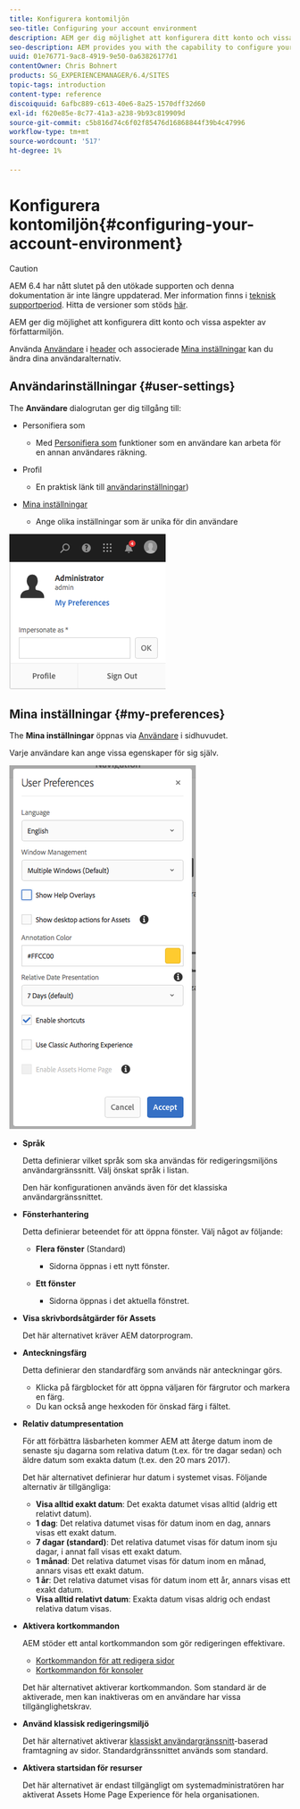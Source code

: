 ```yaml
---
title: Konfigurera kontomiljön
seo-title: Configuring your account environment
description: AEM ger dig möjlighet att konfigurera ditt konto och vissa aspekter av författarmiljön
seo-description: AEM provides you with the capability to configure your account and certain aspects of the author environment
uuid: 01e76771-9ac8-4919-9e50-0a63826177d1
contentOwner: Chris Bohnert
products: SG_EXPERIENCEMANAGER/6.4/SITES
topic-tags: introduction
content-type: reference
discoiquuid: 6afbc889-c613-40e6-8a25-1570dff32d60
exl-id: f620e85e-8c77-41a3-a238-9b93c819909d
source-git-commit: c5b816d74c6f02f85476d16868844f39b4c47996
workflow-type: tm+mt
source-wordcount: '517'
ht-degree: 1%

---
```


# Konfigurera kontomiljön{#configuring-your-account-environment}

>[!CAUTION]
>
>AEM 6.4 har nått slutet på den utökade supporten och denna dokumentation är inte längre uppdaterad. Mer information finns i [teknisk supportperiod](https://helpx.adobe.com/support/programs/eol-matrix.html). Hitta de versioner som stöds [här](https://experienceleague.adobe.com/docs/).

AEM ger dig möjlighet att konfigurera ditt konto och vissa aspekter av författarmiljön.

Använda [Användare](/help/sites-authoring/user-properties.md#user-settings) i [header](/help/sites-authoring/basic-handling.md#the-header) och associerade [Mina inställningar](#my-preferences) kan du ändra dina användaralternativ.

## Användarinställningar {#user-settings}

The **Användare** dialogrutan ger dig tillgång till:

* Personifiera som

   * Med [Personifiera som](/help/sites-administering/security.md#impersonating-another-user) funktioner som en användare kan arbeta för en annan användares räkning.

* Profil

   * En praktisk länk till [användarinställningar](/help/sites-administering/security.md))

* [Mina inställningar](/help/sites-authoring/user-properties.md#my-preferences)

   * Ange olika inställningar som är unika för din användare

![screen_shot_2018-03-20at103808](assets/screen_shot_2018-03-20at103808.png)

## Mina inställningar {#my-preferences}

The **Mina inställningar** öppnas via [Användare](/help/sites-authoring/user-properties.md#user-settings) i sidhuvudet.

Varje användare kan ange vissa egenskaper för sig själv.

![screen_shot_2018-03-20at102118](assets/screen_shot_2018-03-20at102118.png)

* **Språk**

   Detta definierar vilket språk som ska användas för redigeringsmiljöns användargränssnitt. Välj önskat språk i listan.

   Den här konfigurationen används även för det klassiska användargränssnittet.

* **Fönsterhantering**

   Detta definierar beteendet för att öppna fönster. Välj något av följande:

   * **Flera fönster** (Standard)

      * Sidorna öppnas i ett nytt fönster.
   * **Ett fönster**

      * Sidorna öppnas i det aktuella fönstret.


* **Visa skrivbordsåtgärder för Assets**

   Det här alternativet kräver AEM datorprogram.

* **Anteckningsfärg**

   Detta definierar den standardfärg som används när anteckningar görs.

   * Klicka på färgblocket för att öppna väljaren för färgrutor och markera en färg.
   * Du kan också ange hexkoden för önskad färg i fältet.

* **Relativ datumpresentation**

   För att förbättra läsbarheten kommer AEM att återge datum inom de senaste sju dagarna som relativa datum (t.ex. för tre dagar sedan) och äldre datum som exakta datum (t.ex. den 20 mars 2017).

   Det här alternativet definierar hur datum i systemet visas. Följande alternativ är tillgängliga:

   * **Visa alltid exakt datum**: Det exakta datumet visas alltid (aldrig ett relativt datum).
   * **1 dag**: Det relativa datumet visas för datum inom en dag, annars visas ett exakt datum.
   * **7 dagar (standard)**: Det relativa datumet visas för datum inom sju dagar, i annat fall visas ett exakt datum.
   * **1 månad**: Det relativa datumet visas för datum inom en månad, annars visas ett exakt datum.
   * **1 år**: Det relativa datumet visas för datum inom ett år, annars visas ett exakt datum.
   * **Visa alltid relativt datum**: Exakta datum visas aldrig och endast relativa datum visas.

* **Aktivera kortkommandon**

   AEM stöder ett antal kortkommandon som gör redigeringen effektivare.

   * [Kortkommandon för att redigera sidor](/help/sites-authoring/page-authoring-keyboard-shortcuts.md)
   * [Kortkommandon för konsoler](/help/sites-authoring/keyboard-shortcuts.md)

   Det här alternativet aktiverar kortkommandon. Som standard är de aktiverade, men kan inaktiveras om en användare har vissa tillgänglighetskrav.

* **Använd klassisk redigeringsmiljö**

   Det här alternativet aktiverar [klassiskt användargränssnitt](/help/sites-classic-ui-authoring/home.md)-baserad framtagning av sidor. Standardgränssnittet används som standard.

* **Aktivera startsidan för resurser**

   Det här alternativet är endast tillgängligt om systemadministratören har aktiverat Assets Home Page Experience för hela organisationen.
